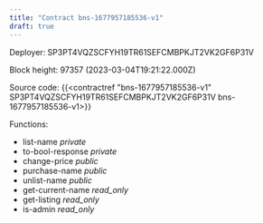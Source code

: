 ```yaml
---
title: "Contract bns-1677957185536-v1"
draft: true
---
```

Deployer: SP3PT4VQZSCFYH19TR61SEFCMBPKJT2VK2GF6P31V


 



Block height: 97357 (2023-03-04T19:21:22.000Z)

Source code: {{<contractref "bns-1677957185536-v1" SP3PT4VQZSCFYH19TR61SEFCMBPKJT2VK2GF6P31V bns-1677957185536-v1>}}

Functions:

* list-name _private_
* to-bool-response _private_
* change-price _public_
* purchase-name _public_
* unlist-name _public_
* get-current-name _read_only_
* get-listing _read_only_
* is-admin _read_only_
